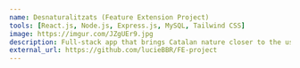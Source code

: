 ```yaml
---
name: Desnaturalitzats (Feature Extension Project)
tools: [React.js, Node.js, Express.js, MySQL, Tailwind CSS]
image: https://imgur.com/JZgUEr9.jpg
description: Full-stack app that brings Catalan nature closer to the users, by informing them about the species living in various Catalan regions.
external_url: https://github.com/lucieBBR/FE-project
---
```

